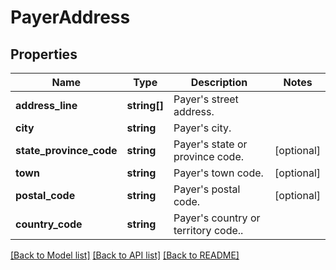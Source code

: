 # PayerAddress

## Properties
Name | Type | Description | Notes
------------ | ------------- | ------------- | -------------
**address_line** | **string[]** | Payer&#x27;s street address. | 
**city** | **string** | Payer&#x27;s city. | 
**state_province_code** | **string** | Payer&#x27;s state or province code. | [optional] 
**town** | **string** | Payer&#x27;s town code. | [optional] 
**postal_code** | **string** | Payer&#x27;s postal code. | [optional] 
**country_code** | **string** | Payer&#x27;s country or territory code.. | 

[[Back to Model list]](../../README.md#documentation-for-models) [[Back to API list]](../../README.md#documentation-for-api-endpoints) [[Back to README]](../../README.md)

